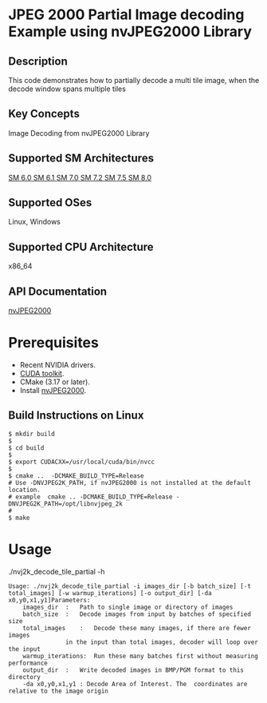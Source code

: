 # JPEG 2000 Partial Image decoding Example using nvJPEG2000 Library

## Description

This code demonstrates how to partially decode a multi tile image, when the decode window spans multiple tiles

## Key Concepts

Image Decoding from nvJPEG2000 Library

## Supported SM Architectures

  [SM 6.0 ](https://developer.nvidia.com/cuda-gpus)  [SM 6.1 ](https://developer.nvidia.com/cuda-gpus)  [SM 7.0 ](https://developer.nvidia.com/cuda-gpus)  [SM 7.2 ](https://developer.nvidia.com/cuda-gpus)  [SM 7.5 ](https://developer.nvidia.com/cuda-gpus) [SM 8.0 ](https://developer.nvidia.com/cuda-gpus)

## Supported OSes

Linux, Windows

## Supported CPU Architecture

x86_64

## API Documentation

[nvJPEG2000](https://docs.nvidia.com/cuda/nvjpeg2000/index.html)


# Prerequisites
- Recent NVIDIA drivers.
- [CUDA toolkit](https://developer.nvidia.com/cuda-downloads).
- CMake (3.17 or later).
- Install [nvJPEG2000](https://developer.nvidia.com/nvjpeg2000/downloads).


## Build Instructions on Linux
```
$ mkdir build
$
$ cd build 
$
$ export CUDACXX=/usr/local/cuda/bin/nvcc
$
$ cmake ..  -DCMAKE_BUILD_TYPE=Release
# Use -DNVJPEG2K_PATH, if nvJPEG2000 is not installed at the default location.
# example  cmake .. -DCMAKE_BUILD_TYPE=Release -DNVJPEG2K_PATH=/opt/libnvjpeg_2k
#
$ make
```



# Usage
./nvj2k_decode_tile_partial -h

```
Usage: ./nvj2k_decode_tile_partial -i images_dir [-b batch_size] [-t total_images] [-w warmup_iterations] [-o output_dir] [-da x0,y0,x1,y1]Parameters: 
	images_dir	:	Path to single image or directory of images
	batch_size	:	Decode images from input by batches of specified size
	total_images	:	Decode these many images, if there are fewer images 
				in the input than total images, decoder will loop over the input
	warmup_iterations:	Run these many batches first without measuring performance
	output_dir	:	Write decoded images in BMP/PGM format to this directory
	-da x0,y0,x1,y1 : Decode Area of Interest. The  coordinates are relative to the image origin

```

